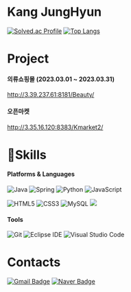 <!--  -->
# Kang JungHyun

[![Solved.ac Profile](http://mazassumnida.wtf/api/v2/generate_badge?boj=sinsunkang)](https://solved.ac/sinsunkang/)
[![Top Langs](https://github-readme-stats.vercel.app/api/top-langs/?username=SBUX1992&layout=compact)](https://github.com/SBUX1992/github-readme-stats)

# Project
#### 의류쇼핑몰 (2023.03.01 ~ 2023.03.31)
http://3.39.237.61:8181/Beauty/
#### 오픈마켓
http://3.35.16.120:8383/Kmarket2/

# 💪Skills
#### Platforms & Languages
![Java](https://img.shields.io/badge/Java-007396.svg?&style=for-the-badge&logo=Java&logoColor=white)
![Spring](https://img.shields.io/badge/Spring-6DB33F.svg?&style=for-the-badge&logo=Spring&logoColor=white)
![Python](https://img.shields.io/badge/Python-3776AB.svg?&style=for-the-badge&logo=Python&logoColor=white)
![JavaScript](https://img.shields.io/badge/JavaScript-F7DF1E.svg?&style=for-the-badge&logo=JavaScript&logoColor=white)


![HTML5](https://img.shields.io/badge/HTML5-E34F26.svg?&style=for-the-badge&logo=HTML5&logoColor=white)
![CSS3](https://img.shields.io/badge/CSS3-1572B6.svg?&style=for-the-badge&logo=CSS3&logoColor=white)
![MySQL](https://img.shields.io/badge/MySQL-4479A1.svg?&style=for-the-badge&logo=MySQL&logoColor=white)
<img src="https://img.shields.io/badge/Vue.js-4FC08D?style=for-the-badge&logo=Vue.js&logoColor=white">

#### Tools
![Git](https://img.shields.io/badge/Git-F05032.svg?&style=for-the-badge&logo=Git&logoColor=white)
![Eclipse IDE](https://img.shields.io/badge/Eclipse%20IDE-2C2255.svg?&style=for-the-badge&logo=Eclipse%20IDE&logoColor=white)
![Visual Studio Code](https://img.shields.io/badge/Visual%20Studio%20Code-007ACC.svg?&style=for-the-badge&logo=Visual%20Studio%20Code&logoColor=white)


 
# Contacts
[![Gmail Badge](https://img.shields.io/badge/Gmail-d14836?style=flat-square&logo=Gmail&logoColor=white&link=mailto:sinsunkangg@gmail.com)](mailto:sinsunkangg@gmail.com)
[![Naver Badge](https://img.shields.io/badge/Naver-03C75A?style=flat-square&logo=Naver&logoColor=white&link=mailto:sinsunkangg@naver.com)](mailto:sinsunkangg@naver.com)

